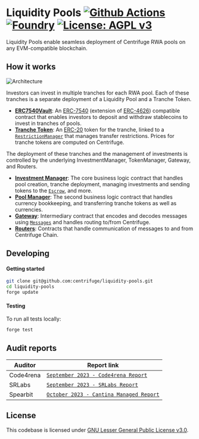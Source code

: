 # Liquidity Pools [![Github Actions][gha-badge]][gha] [![Foundry][foundry-badge]][foundry] [![License: AGPL v3](https://img.shields.io/badge/License-AGPL%20v3-blue.svg)](https://github.com/centrifuge/liquidity-pools/blob/main/LICENSE)
[gha]: https://github.com/centrifuge/liquidity-pools/actions
[gha-badge]: https://github.com/centrifuge/liquidity-pools/actions/workflows/ci.yml/badge.svg
[foundry]: https://getfoundry.sh
[foundry-badge]: https://img.shields.io/badge/Built%20with-Foundry-FFDB1C.svg

Liquidity Pools enable seamless deployment of Centrifuge RWA pools on any EVM-compatible blockchain.

## How it works
![Architecture](https://centrifuge.mypinata.cloud/ipfs/QmYLCvEDVyRr4TR3i9sUHADdm4fPkYaLwo6HzuBCbHL6RZ)

Investors can invest in multiple tranches for each RWA pool. Each of these tranches is a separate deployment of a Liquidity Pool and a Tranche Token.
- [**ERC7540Vault**](https://github.com/centrifuge/liquidity-pools/blob/main/src/ERC7540Vault.sol): An [ERC-7540](https://eips.ethereum.org/EIPS/eip-7540) (extension of [ERC-4626](https://ethereum.org/en/developers/docs/standards/tokens/erc-4626/)) compatible contract that enables investors to deposit and withdraw stablecoins to invest in tranches of pools.
- [**Tranche Token**](https://github.com/centrifuge/liquidity-pools/blob/main/src/token/Tranche.sol): An [ERC-20](https://ethereum.org/en/developers/docs/standards/tokens/erc-20/) token for the tranche, linked to a [`RestrictionManager`](https://github.com/centrifuge/liquidity-pools/blob/main/src/token/RestrictionManager.sol) that manages transfer restrictions. Prices for tranche tokens are computed on Centrifuge.

The deployment of these tranches and the management of investments is controlled by the underlying InvestmentManager, TokenManager, Gateway, and Routers.
- [**Investment Manager**](https://github.com/centrifuge/liquidity-pools/blob/main/src/InvestmentManager.sol): The core business logic contract that handles pool creation, tranche deployment, managing investments and sending tokens to the [`Escrow`](https://github.com/centrifuge/liquidity-pools/blob/main/src/Escrow.sol), and more.
- [**Pool Manager**](https://github.com/centrifuge/liquidity-pools/blob/main/src/PoolManager.sol): The second business logic contract that handles currency bookkeeping, and transferring tranche tokens as well as currencies.
- [**Gateway**](https://github.com/centrifuge/liquidity-pools/blob/main/src/gateway/Gateway.sol): Intermediary contract that encodes and decodes messages using [`Messages`](https://github.com/centrifuge/liquidity-pools/blob/main/src/gateway/Messages.sol) and handles routing to/from Centrifuge.
- [**Routers**](https://github.com/centrifuge/liquidity-pools/tree/main/src/gateway/routers): Contracts that handle communication of messages to and from Centrifuge Chain.

## Developing
#### Getting started
```sh
git clone git@github.com:centrifuge/liquidity-pools.git
cd liquidity-pools
forge update
```

#### Testing
To run all tests locally:
```sh
forge test
```

## Audit reports

| Auditor | Report link |
|---|---|
| Code4rena | [`September 2023 - Code4rena Report`](https://code4rena.com/reports/2023-09-centrifuge) |
| SRLabs | [`September 2023 - SRLabs Report`](https://github.com/centrifuge/liquidity-pools/blob/main/audits/2023-09-SRLabs.pdf) |
| Spearbit | [`October 2023 - Cantina Managed Report`](https://github.com/centrifuge/liquidity-pools/blob/main/audits/2023-10-Spearbit-Cantina-Managed.pdf) |

## License
This codebase is licensed under [GNU Lesser General Public License v3.0](https://github.com/centrifuge/liquidity-pools/blob/main/LICENSE).
